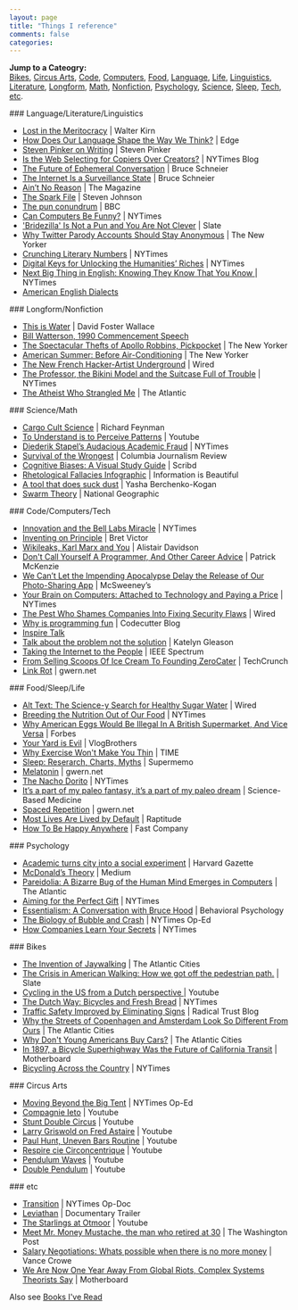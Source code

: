 ```yaml
---
layout: page
title: "Things I reference"
comments: false
categories:
--- 
```


**Jump to a Cateogry:**  
[Bikes](#bikes), 
[Circus Arts](#circus), 
[Code](#tech), 
[Computers](#tech), 
[Food](#life), 
[Language](#words), 
[Life](#life), 
[Linguistics](#words), 
[Literature](#words), 
[Longform](#longform), 
[Math](#science), 
[Nonfiction](#longform), 
[Psychology](#psych), 
[Science](#science), 
[Sleep](#life), 
[Tech](#tech), 
[etc](#etc).

<a name="words"/></a>
###<i class='fa fa-pencil'></i> Language/Literature/Linguistics
* [Lost in the Meritocracy](http://www.theatlantic.com/magazine/archive/2005/01/lost-in-the-meritocracy/303672/) | Walter Kirn
* [How Does Our Language Shape the Way We Think?](http://edge.org/conversation/how-does-our-language-shape-the-way-we-think) | Edge
* [Steven Pinker on Writing](http://thewritingcode.com/pdfs/PinkerTranscript.pdf) | Steven Pinker
* [Is the Web Selecting for Copiers Over Creators?](http://dotearth.blogs.nytimes.com/2011/12/15/is-the-web-selecting-for-copiers-over-creators/) | NYTimes Blog
* [The Future of Ephemeral Conversation](https://www.schneier.com/blog/archives/2008/11/the_future_of_e.html) | Bruce Schneier
* [The Internet Is a Surveillance State](https://www.schneier.com/essay-418.html) | Bruce Schneier
* [Ain’t No Reason](http://the-magazine.org/12/aint-no-reason) | The Magazine
* [The Spark File](https://medium.com/the-writers-room/8d6e7df7ae58) | Steven Johnson
* [The pun conundrum](http://www.bbc.co.uk/news/magazine-21011778) | BBC
* [Can Computers Be Funny?](http://www.nytimes.com/2013/01/06/opinion/sunday/can-computers-be-funny.html) | NYTimes
* ['Bridezilla' Is Not a Pun and You Are Not Clever](http://www.slate.com/articles/life/the_good_word/2013/03/chillax_wikipedia_and_bridezilla_are_not_puns_against_adjoinages.html) | Slate
* [Why Twitter Parody Accounts Should Stay Anonymous](http://www.newyorker.com/online/blogs/elements/2013/07/why-twitter-parody-accounts-should-stay-anonymous.html) | The New Yorker
* [Crunching Literary Numbers](http://www.nytimes.com/2013/07/14/opinion/sunday/crunching-literary-numbers.html) | NYTimes
* [Digital Keys for Unlocking the Humanities’ Riches](http://www.nytimes.com/2010/11/17/arts/17digital.html?pagewanted=all) | NYTimes
* [Next Big Thing in English: Knowing They Know That You Know ](http://www.nytimes.com/2010/04/01/books/01lit.html?pagewanted=all)  | NYTimes
* [American English Dialects](http://aschmann.net/AmEng/)

<a name="longform"/></a>
###<i class='fa fa-bookmark'></i> Longform/Nonfiction
* [This is Water](http://youtu.be/M5THXa_H_N8) | David Foster Wallace
* [Bill Watterson, 1990 Commencement Speech](http://www.serverunderground.com/archive/bill_watterson.html)
* [The Spectacular Thefts of Apollo Robbins, Pickpocket](http://www.newyorker.com/reporting/2013/01/07/130107fa_fact_green) | The New Yorker
* [American Summer: Before Air-Conditioning](http://www.newyorker.com/archive/1998/06/22/1998_06_22_144_TNY_LIBRY_000015831) | The New Yorker
* [The New French Hacker-Artist Underground](http://www.wired.com/magazine/2012/01/ff_ux/) | Wired
* [The Professor, the Bikini Model and the Suitcase Full of Trouble](http://nytimes.com/2013/03/10/magazine/the-professor-the-bikini-model-and-the-suitcase-full-of-trouble.html?pagewanted%3Dall) | NYTimes
* [The Atheist Who Strangled Me](http://www.theatlantic.com/magazine/archive/2013/05/the-atheist-who-strangled-me/309292/) | The Atlantic

<a name="science"/></a>
###<i class='fa fa-flask'></i> Science/Math
* [Cargo Cult Science](http://neurotheory.columbia.edu/~ken/cargo_cult.html) | Richard Feynman
* [To Understand is to Perceive Patterns](http://www.youtube.com/watch?v=iWhO4cwriL0) | Youtube
* [Diederik Stapel’s Audacious Academic Fraud](http://nytimes.com/2013/04/28/magazine/diederik-stapels-audacious-academic-fraud.html?pagewanted%3Dall) | NYTimes
* [Survival of the Wrongest](http://www.cjr.org/cover_story/survival_of_the_wrongest.php?page=all) | Columbia Journalism Review
* [Cognitive Biases: A Visual Study Guide](http://www.scribd.com/doc/30548590/Cognitive-Biases-A-Visual-Study-Guide) | Scribd
* [Rhetological Fallacies Infographic](http://www.informationisbeautiful.net/visualizations/rhetological-fallacies/) | Information is Beautiful
* [A tool that does suck dust](https://gist.github.com/stoutbeard/4158578 ) | Yasha Berchenko-Kogan
* [Swarm Theory](http://ngm.nationalgeographic.com/2007/07/swarms/miller-text) | National Geographic

<a name="tech"/></a>
###<i class='fa fa-code'></i> Code/Computers/Tech
* [Innovation and the Bell Labs Miracle](http://nytimes.com/2012/02/26/opinion/sunday/innovation-and-the-bell-labs-miracle.html?pagewanted=all) | NYTimes
* [Inventing on Principle](http://vimeo.com/36579366) | Bret Victor
* [Wikileaks, Karl Marx and You](http://www.resilience.org/stories/2011-01-11/wikileaks-karl-marx-and-you) | Alistair Davidson
* [Don't Call Yourself A Programmer, And Other Career Advice](http://www.kalzumeus.com/2011/10/28/dont-call-yourself-a-programmer/) | Patrick McKenzie
* [We Can’t Let the Impending Apocalypse Delay the Release of Our Photo-Sharing App](http://www.mcsweeneys.net/articles/we-cant-let-the-impending-apocalypse-delay-the-release-of-our-photo-sharing-app) | McSweeney’s
* [Your Brain on Computers: Attached to Technology and Paying a Price](http://nytimes.com/2010/06/07/technology/07brain.html?pagewanted%3Dall) | NYTimes
* [The Pest Who Shames Companies Into Fixing Security Flaws](http://www.wired.com/magazine/2011/11/mf_soghoian/) | Wired
* [Why is programming fun](http://www.codecutter.net/fun/programmingfun.html) | Codecutter Blog
* [Inspire Talk](https://www.evernote.com/shard/s10/sh/0580fed9-10ec-4ef6-8349-4b260ef8d257/a5264623e4234d6958727c0b67fa9512)
* [Talk about the problem not the solution](http://katgleason.tumblr.com/post/47257463324/talk-about-the-problem-not-the-solution) | Katelyn Gleason
* [Taking the Internet to the People](http://spectrum.ieee.org/computing/hardware/taking-the-internet-to-the-people) | IEEE Spectrum
* [From Selling Scoops Of Ice Cream To Founding ZeroCater](http://techcrunch.com/2013/04/06/how-i-started-zerocater/) | TechCrunch
* [Link Rot](http://www.gwern.net/Archiving%20URLs) | gwern.net

<a name="life"/></a>
###<i class='fa fa-puzzle-piece'></i> Food/Sleep/Life
* [Alt Text: The Science-y Search for Healthy Sugar Water](http://www.wired.com/underwire/2012/11/alt-text-healthy-sugar-water/) | Wired
* [Breeding the Nutrition Out of Our Food](http://www.nytimes.com/2013/05/26/opinion/sunday/breeding-the-nutrition-out-of-our-food.html?pagewanted=all) | NYTimes
* [Why American Eggs Would Be Illegal In A British Supermarket, And Vice Versa](http://www.forbes.com/sites/nadiaarumugam/2012/10/25/why-american-eggs-would-be-illegal-in-a-british-supermarket-and-vice-versa/) | Forbes
* [Your Yard is Evil](http://www.youtube.com/watch?v=-enGOMQgdvg) | VlogBrothers
* [Why Exercise Won't Make You Thin](http://content.time.com/time/magazine/article/0,9171,1914974,00.html) | TIME
* [Sleep: Reserarch, Charts, Myths](http://www.supermemo.com/articles/sleep2000.htm) | Supermemo
* [Melatonin](http://www.gwern.net/Melatonin) | gwern.net
* [The Nacho Dorito](http://www.nytimes.com/interactive/2013/10/01/dining/nacho-graphic.html) | NYTimes
* [It’s a part of my paleo fantasy, it’s a part of my paleo dream](http://www.sciencebasedmedicine.org/its-a-part-of-my-paleo-fantasy-its-a-part-of-my-paleo-dream/) | Science-Based Medicine
* [Spaced Repetition](http://www.gwern.net/Spaced%20repetition) | gwern.net
* [Most Lives Are Lived by Default](http://www.raptitude.com/2012/07/most-lives-are-lived-by-default/) | Raptitude
* [How To Be Happy Anywhere](http://www.martinlindstrom.com/fast-company-how-to-be-happy-anywhere/) | Fast Company

<a name="psych"/></a>
###<i class='fa fa-users'></i> Psychology
* [Academic turns city into a social experiment](http://www.news.harvard.edu/gazette/2004/03.11/01-mockus.html) | Harvard Gazette
* [McDonald’s Theory](https://medium.com/what-i-learned-building/9216e1c9da7d) | Medium
* [Pareidolia: A Bizarre Bug of the Human Mind Emerges in Computers](http://www.theatlantic.com/technology/archive/2012/08/pareidolia-a-bizarre-bug-of-the-human-mind-emerges-in-computers/260760/) | The Atlantic
* [Aiming for the Perfect Gift](http://nytimes.com/2011/12/13/science/aiming-for-the-perfect-gift-its-much-closer-than-you-think.html) | NYTimes
* [Essentialism: A Conversation with Bruce Hood](http://www.edge.org/conversation/essentialism-) | Behavioral Psychology
* [The Biology of Bubble and Crash](http://nytimes.com/2012/06/10/opinion/sunday/the-biology-of-bubble-and-crash.html?pagewanted=all) | NYTimes Op-Ed
* [How Companies Learn Your Secrets](http://www.nytimes.com/2012/02/19/magazine/shopping-habits.html?pagewanted=1&_r=2&hp&&pagewanted=all) | NYTimes

<a name="bikes"/></a>
###<i class='fa fa-truck'></i> Bikes
* [The Invention of Jaywalking](http://www.theatlanticcities.com/commute/2012/04/invention-jaywalking/1837/) | The Atlantic Cities
* [The Crisis in American Walking: How we got off the pedestrian path.](http://www.slate.com/articles/life/walking/2012/04/why_don_t_americans_walk_more_the_crisis_of_pedestrianism_.html) | Slate
* [Cycling in the US from a Dutch perspective ](http://youtu.be/m2THe_10dYs) | Youtube
* [The Dutch Way: Bicycles and Fresh Bread](http://nytimes.com/2011/07/31/opinion/sunday/the-dutch-way-bicycles-and-fresh-bread.html) | NYTimes
* [Traffic Safety Improved by Eliminating Signs](http://www.radicaltrust.ca/2007/07/08/traffic-safety-improved-by-eliminating-signs/) | Radical Trust Blog
* [Why the Streets of Copenhagen and Amsterdam Look So Different From Ours](http://www.theatlanticcities.com/commute/2012/04/why-streets-copenhagen-and-amsterdam-look-so-different-ours/1849/) | The Atlantic Cities
* [Why Don't Young Americans Buy Cars?](http://www.theatlanticcities.com/technology/2012/08/young-people-arent-buying-cars-because-theyre-buying-smart-phones-instead/2873/) | The Atlantic Cities
* [In 1897, a Bicycle Superhighway Was the Future of California Transit](http://motherboard.vice.com/blog/in-1897-a-bicycle-superhighway-was-the-future-of-california-transit) | Motherboard
* [Bicycling Across the Country](http://www.travel.nytimes.com/2011/10/23/travel/bicycling-across-the-country-bruce-weber-reflects.html) | NYTimes

<a name="circus"/></a>
###<i class='fa fa-umbrella'></i> Circus Arts
* [Moving Beyond the Big Tent](http://www.nytimes.com/2013/03/17/opinion/sunday/moving-beyond-the-big-tent.html?pagewanted=all) | NYTimes Op-Ed
* [Compagnie Ieto](http://youtu.be/vAEEjmI6cHY) | Youtube
* [Stunt Double Circus](http://www.youtube.com/watch?v=fWMXbZkWsRM) | Youtube
* [Larry Griswold on Fred Astaire](http://www.youtube.com/watch?v=T89HO_qIMyo) | Youtube
* [Paul Hunt, Uneven Bars Routine](http://www.youtube.com/watch?v=tu-YAMiS5wA) | Youtube
* [Respire cie Circoncentrique](http://youtu.be/_hHWm81ZIjU) | Youtube
* [Pendulum Waves](http://www.youtube.com/watch?v=yVkdfJ9PkRQ) | Youtube
* [Double Pendulum](http://youtu.be/U39RMUzCjiU) | Youtube

<a name="etc"/></a>
###<i class='fa fa-question'></i> etc
* [Transition](http://www.nytimes.com/video/opinion/100000001579773/transition.html) | NYTimes Op-Doc
* [Leviathan](http://www.nytimes.com/movies/movie/470273/Leviathan/trailers) | Documentary Trailer
* [The Starlings at Otmoor](http://www.youtube.com/watch?v=XH-groCeKbE) | Youtube
* [Meet Mr. Money Mustache, the man who retired at 30](http://www.washingtonpost.com/business/meet-mr-money-mustache-the-man-who-retired-at-30/2013/04/26/71e3e6a8-acf3-11e2-a8b9-2a63d75b5459_print.html) | The Washington Post
* [Salary Negotiations: Whats possible when there is no more money](http://www.articulateventures.com/articulate-blog/thoughts-on-being-an-employer/salary-negotatiations-whats-possible-when-there-is-no-more-mone) | Vance Crowe
* [We Are Now One Year Away From Global Riots, Complex Systems Theorists Say](http://motherboard.vice.com/blog/we-are-now-one-year-and-counting-from-global-riots-complex-systems-theorists-say--2) | Motherboard

Also see [Books I've Read](/books/)